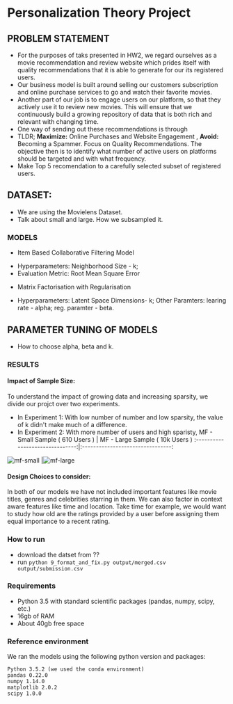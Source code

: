 # Personalization Theory Project

## PROBLEM STATEMENT
- For the purposes of taks presented in HW2, we regard ourselves as a movie recommendation and review website which prides itself with quality recommendations that it is able to generate for our its registered users. 
- Our business model is built around selling our customers subscription and online purchase services to go and watch their favorite movies. 
- Another part of our job is to engage users on our platform, so that they actively use it to review new movies. This will ensure that we continuously build a growing repository of data that is both rich and relevant with changing time.
- One way of sending out these recommendations is through
- TLDR; **Maximize:** Online Purchases and Website Engagement , **Avoid:** Becoming a Spammer. Focus on Quality Recommendations. The objective then is to identify what number of active users on platforms should be targeted and with what frequency.
- Make Top 5 recomendation to a carefully selected subset of registered users.

## DATASET:
- We are using the Movielens Dataset. 
- Talk about small and large. How we subsampled it.

### MODELS
- Item Based Collaborative Filtering Model
* Hyperparameters: Neighborhood Size - k; 
* Evaluation Metric: Root Mean Square Error
- Matrix Factorisation with Regularisation
* Hyperparameters: Latent Space Dimensions- k; Other Paramters: learing rate - alpha; reg. paramter - beta.

## PARAMETER TUNING OF MODELS
- How to choose alpha, beta and k.

### RESULTS
#### Impact of Sample Size: 
To understand the impact of growing data and increasing sparsity, we divide our projct over two experiments.
- In Experiment 1: With low number of number and low sparsity, the value of k didn't make much of a difference.
- In Experiment 2: With more number of users and high sparisty, 
MF - Small Sample ( 610 Users )  |  MF - Large Sample ( 10k Users )
:-------------------------------:|:--------------------------------:

![mf-small](https://user-images.githubusercontent.com/16842872/48116132-22366600-e233-11e8-80af-775a9b5a0205.png) |![mf-large](https://user-images.githubusercontent.com/16842872/48116010-bc49de80-e232-11e8-996b-73c7ed54f7ee.png)  

#### Design Choices to consider: 
In both of our models we have not included important features like movie titles, genres and celebrities starring in  them. We can also factor in context aware features like time and location. Take time for example, we would want to study how old are the ratings provided by a user before assigning them equal importance to a recent rating.

### How to run
* download the datset from ??
* run `python 9_format_and_fix.py output/merged.csv output/submission.csv`

### Requirements
* Python 3.5 with standard scientific packages (pandas, numpy, scipy, etc.)
* 16gb of RAM
* About 40gb free space

### Reference environment
We ran the models using the following python version and packages:
```
Python 3.5.2 (we used the conda environment)
pandas 0.22.0
numpy 1.14.0
matplotlib 2.0.2
scipy 1.0.0
```
